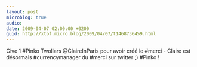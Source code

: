 ```yaml
---
layout: post
microblog: true
audio: 
date: 2009-04-07 02:00:00 +0200
guid: http://xtof.micro.blog/2009/04/07/t1468736459.html
---
```

Give 1 #Pinko Twollars @ClaireInParis pour avoir créé le #merci - Claire est désormais #currencymanager du #merci sur twitter ;) #Pinko !
